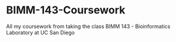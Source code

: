 # BIMM-143-Coursework
All my coursework from taking the class BIMM 143 - Bioinformatics Laboratory at UC San Diego
